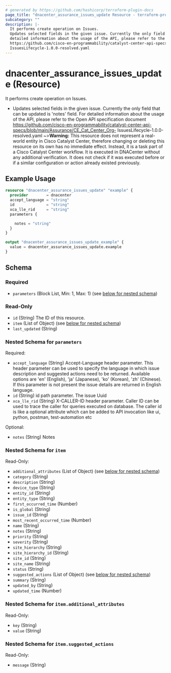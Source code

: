 ```yaml
---
# generated by https://github.com/hashicorp/terraform-plugin-docs
page_title: "dnacenter_assurance_issues_update Resource - terraform-provider-dnacenter"
subcategory: ""
description: |-
  It performs create operation on Issues.
  Updates selected fields in the given issue. Currently the only field that can be updated is 'notes' field. For
  detailed information about the usage of the API, please refer to the Open API specification document
  https://github.com/cisco-en-programmability/catalyst-center-api-specs/blob/main/Assurance/CECatCenter_Org-
  IssuesLifecycle-1.0.0-resolved.yaml
---
```


# dnacenter_assurance_issues_update (Resource)

It performs create operation on Issues.

- Updates selected fields in the given issue. Currently the only field that can be updated is 'notes' field. For
detailed information about the usage of the API, please refer to the Open API specification document
https://github.com/cisco-en-programmability/catalyst-center-api-specs/blob/main/Assurance/CE_Cat_Center_Org-
IssuesLifecycle-1.0.0-resolved.yaml
~>**Warning:**
This resource does not represent a real-world entity in Cisco Catalyst Center, therefore changing or deleting this resource on its own has no immediate effect.
Instead, it is a task part of a Cisco Catalyst Center workflow. It is executed in DNACenter without any additional verification. It does not check if it was executed before or if a similar configuration or action already existed previously.

## Example Usage

```terraform
resource "dnacenter_assurance_issues_update" "example" {
  provider        = dnacenter
  accept_language = "string"
  id              = "string"
  xca_lle_rid     = "string"
  parameters {

    notes = "string"
  }
}

output "dnacenter_assurance_issues_update_example" {
  value = dnacenter_assurance_issues_update.example
}
```

<!-- schema generated by tfplugindocs -->
## Schema

### Required

- `parameters` (Block List, Min: 1, Max: 1) (see [below for nested schema](#nestedblock--parameters))

### Read-Only

- `id` (String) The ID of this resource.
- `item` (List of Object) (see [below for nested schema](#nestedatt--item))
- `last_updated` (String)

<a id="nestedblock--parameters"></a>
### Nested Schema for `parameters`

Required:

- `accept_language` (String) Accept-Language header parameter. This header parameter can be used to specify the language in which issue description and suggested actions need to be returned. Available options are 'en' (English), 'ja' (Japanese), 'ko' (Korean), 'zh' (Chinese). If this parameter is not present the issue details are returned in English language.
- `id` (String) id path parameter. The issue Uuid
- `xca_lle_rid` (String) X-CALLER-ID header parameter. Caller ID can be used to trace the caller for queries executed on database. The caller id is like a optional attribute which can be added to API invocation like ui, python, postman, test-automation etc

Optional:

- `notes` (String) Notes


<a id="nestedatt--item"></a>
### Nested Schema for `item`

Read-Only:

- `additional_attributes` (List of Object) (see [below for nested schema](#nestedobjatt--item--additional_attributes))
- `category` (String)
- `description` (String)
- `device_type` (String)
- `entity_id` (String)
- `entity_type` (String)
- `first_occurred_time` (Number)
- `is_global` (String)
- `issue_id` (String)
- `most_recent_occurred_time` (Number)
- `name` (String)
- `notes` (String)
- `priority` (String)
- `severity` (String)
- `site_hierarchy` (String)
- `site_hierarchy_id` (String)
- `site_id` (String)
- `site_name` (String)
- `status` (String)
- `suggested_actions` (List of Object) (see [below for nested schema](#nestedobjatt--item--suggested_actions))
- `summary` (String)
- `updated_by` (String)
- `updated_time` (Number)

<a id="nestedobjatt--item--additional_attributes"></a>
### Nested Schema for `item.additional_attributes`

Read-Only:

- `key` (String)
- `value` (String)


<a id="nestedobjatt--item--suggested_actions"></a>
### Nested Schema for `item.suggested_actions`

Read-Only:

- `message` (String)
